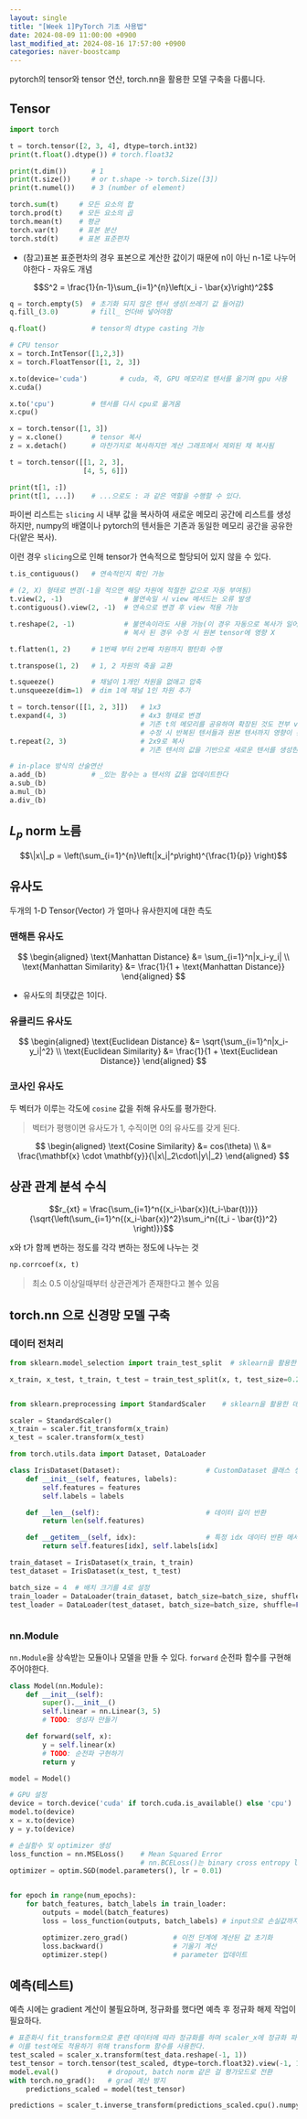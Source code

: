 ```yaml
---
layout: single
title: "[Week 1]PyTorch 기초 사용법"
date: 2024-08-09 11:00:00 +0900
last_modified_at: 2024-08-16 17:57:00 +0900
categories: naver-boostcamp
---
```


pytorch의 tensor와 tensor 연산, torch.nn을 활용한 모델 구축을 다룹니다.

## Tensor

```python
import torch

t = torch.tensor([2, 3, 4], dtype=torch.int32)
print(t.float().dtype()) # torch.float32

print(t.dim())      # 1
print(t.size())     # or t.shape -> torch.Size([3])
print(t.numel())    # 3 (number of element)

torch.sum(t)     # 모든 요소의 합
torch.prod(t)    # 모든 요소의 곱
torch.mean(t)    # 평균
torch.var(t)     # 표본 분산
torch.std(t)     # 표본 표준편차

```

- (참고)표본 표준편차의 경우 표본으로 계산한 값이기 때문에 n이 아닌 n-1로 나누어야한다 - 자유도 개념

$$S^2 = \frac{1}{n-1}\sum_{i=1}^{n}\left(x_i - \bar{x}\right)^2$$

```python
q = torch.empty(5)  # 초기화 되지 않은 텐서 생성(쓰레기 값 들어감)
q.fill_(3.0)        # fill_ 언더바 넣어야함

q.float()           # tensor의 dtype casting 가능

# CPU tensor
x = torch.IntTensor([1,2,3])
x = torch.FloatTensor([1, 2, 3])

x.to(device='cuda')        # cuda, 즉, GPU 메모리로 텐서를 옮기며 gpu 사용
x.cuda()

x.to('cpu')         # 텐서를 다시 cpu로 옮겨옴
x.cpu()

x = torch.tensor([1, 3])
y = x.clone()       # tensor 복사
z = x.detach()      # 마찬가지로 복사하지만 계산 그래프에서 제외된 채 복사됨

t = torch.tensor([[1, 2, 3],
                  [4, 5, 6]])

print(t[1, :])
print(t[1, ...])    # ...으로도 : 과 같은 역할을 수행할 수 있다.
```

파이썬 리스트는 `slicing` 시 내부 값을 복사하여 새로운 메모리 공간에 리스트를 생성하지만, numpy의 배열이나 pytorch의 텐서들은 기존과 동일한 메모리 공간을 공유한다(얕은 복사).

이런 경우 `slicing`으로 인해 tensor가 연속적으로 할당되어 있지 않을 수 있다.

```python
t.is_contiguous()   # 연속적인지 확인 가능

# (2, X) 형태로 변경(-1을 적으면 해당 차원에 적절한 값으로 자동 부여됨)
t.view(2, -1)               # 불연속일 시 view 메서드는 오류 발생
t.contiguous().view(2, -1)  # 연속으로 변경 후 view 적용 가능

t.reshape(2, -1)            # 불연속이라도 사용 가능(이 경우 자동으로 복사가 일어남)
                            # 복사 된 경우 수정 시 원본 tensor에 영향 X

t.flatten(1, 2)     # 1번째 부터 2번째 차원까지 평탄화 수행

t.transpose(1, 2)   # 1, 2 차원의 축을 교환

t.squeeze()         # 채널이 1개인 차원을 없애고 압축
t.unsqueeze(dim=1)  # dim 1에 채널 1인 차원 추가

t = torch.tensor([[1, 2, 3]])   # 1x3
t.expand(4, 3)                  # 4x3 형태로 변경
                                # 기존 t의 메모리를 공유하며 확장된 것도 전부 view이다
                                # 수정 시 반복된 텐서들과 원본 텐서까지 영향이 간다
t.repeat(2, 3)                  # 2x9로 복사
                                # 기존 텐서의 값을 기반으로 새로운 텐서를 생성한다

# in-place 방식의 산술연산
a.add_(b)           # _있는 함수는 a 텐서의 값을 업데이트한다
a.sub_(b)
a.mul_(b)
a.div_(b)
```

## $L_p$ norm 노름

$$\|x\|_p = \left(\sum_{i=1}^{n}\left(|x_i|^p\right)^{\frac{1}{p}} \right)$$

## 유사도

두개의 1-D Tensor(Vector) 가 얼마나 유사한지에 대한 측도

### 맨해튼 유사도

$$
\begin{aligned}
\text{Manhattan Distance} &= \sum_{i=1}^n|x_i-y_i| \\
\text{Manhattan Similarity} &= \frac{1}{1 + \text{Manhattan Distance}}
\end{aligned}
$$

- 유사도의 최댓값은 1이다.

### 유클리드 유사도

$$
\begin{aligned}
\text{Euclidean Distance} &= \sqrt{\sum_{i=1}^n|x_i-y_i|^2} \\
\text{Euclidean Similarity} &= \frac{1}{1 + \text{Euclidean Distance}}
\end{aligned}
$$

### 코사인 유사도

두 벡터가 이루는 각도에 `cosine` 값을 취해 유사도를 평가한다.

> 벡터가 평행이면 유사도가 1, 수직이면 0의 유사도를 갖게 된다.

$$
\begin{aligned}
\text{Cosine Similarity} &= cos(\theta) \\
    &= \frac{\mathbf{x} \cdot \mathbf{y}}{\|x\|_2\cdot\|y\|_2}
\end{aligned}
$$

## 상관 관계 분석 수식

$$r_{xt} = \frac{\sum_{i=1}^n{(x_i-\bar{x})(t_i-\bar{t})}}{\sqrt{\left(\sum_{i=1}^n{(x_i-\bar{x})^2}\sum_i^n{(t_i - \bar{t})^2} \right)}}$$

x와 t가 함께 변하는 정도를 각각 변하는 정도에 나누는 것

```python
np.corrcoef(x, t)
```

> 최소 0.5 이상일때부터 상관관계가 존재한다고 볼수 있음

## torch.nn 으로 신경망 모델 구축

### 데이터 전처리

```python
from sklearn.model_selection import train_test_split  # sklearn을 활용한 데이터 분할

x_train, x_test, t_train, t_test = train_test_split(x, t, test_size=0.2, random_state=42)


from sklearn.preprocessing import StandardScaler    # sklearn을 활용한 데이터 표준화

scaler = StandardScaler()
x_train = scaler.fit_transform(x_train)
x_test = scaler.transform(x_test)

from torch.utils.data import Dataset, DataLoader

class IrisDataset(Dataset):                     # CustomDataset 클래스 생성 가능
    def __init__(self, features, labels):
        self.features = features
        self.labels = labels

    def __len__(self):                          # 데이터 길이 반환
        return len(self.features)

    def __getitem__(self, idx):                 # 특정 idx 데이터 반환 메서드까지 오버라이딩 필수
        return self.features[idx], self.labels[idx]

train_dataset = IrisDataset(x_train, t_train)
test_dataset = IrisDataset(x_test, t_test)

batch_size = 4  # 배치 크기를 4로 설정
train_loader = DataLoader(train_dataset, batch_size=batch_size, shuffle=True)
test_loader = DataLoader(test_dataset, batch_size=batch_size, shuffle=False)
```

```python

```

### nn.Module

`nn.Module`을 상속받는 모듈이나 모델을 만들 수 있다. `forward` 순전파 함수를 구현해주어야한다.

```python
class Model(nn.Module):
    def __init__(self):
        super().__init__()
        self.linear = nn.Linear(3, 5)
        # TODO: 생성자 만들기

    def forward(self, x):
        y = self.linear(x)
        # TODO: 순전파 구현하기
        return y

model = Model()

# GPU 설정
device = torch.device('cuda' if torch.cuda.is_available() else 'cpu')
model.to(device)
x = x.to(device)
y = y.to(device)

# 손실함수 및 optimizer 생성
loss_function = nn.MSELoss()    # Mean Squared Error
                                # nn.BCELoss()는 binary cross entropy loss
optimizer = optim.SGD(model.parameters(), lr = 0.01)


for epoch in range(num_epochs):
    for batch_features, batch_labels in train_loader:
        outputs = model(batch_features)
        loss = loss_function(outputs, batch_labels) # input으로 손실값까지 계산

        optimizer.zero_grad()           # 이전 단계에 계산된 값 초기화
        loss.backward()                 # 기울기 계산
        optimizer.step()                # parameter 업데이트
```

## 예측(테스트)

예측 시에는 gradient 계산이 불필요하며, 정규화를 했다면 예측 후 정규화 해제 작업이 필요하다.

```python
# 표준화시 fit_transform으로 훈련 데이터에 따라 정규화를 하며 scaler_x에 정규화 파라미터를 저장하였다.
# 이를 test에도 적용하기 위해 transform 함수를 사용한다.
test_scaled = scaler_x.transform(test_data.reshape(-1, 1))
test_tensor = torch.tensor(test_scaled, dtype=torch.float32).view(-1, 1).to(device)
model.eval()            # dropout, batch norm 같은 걸 평가모드로 전환
with torch.no_grad():   # grad 계산 방지
    predictions_scaled = model(test_tensor)

predictions = scaler_t.inverse_transform(predictions_scaled.cpu().numpy())
```
